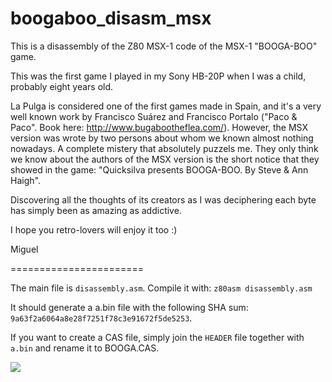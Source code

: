 # boogaboo_disasm_msx
This is a disassembly of the Z80 MSX-1 code of the MSX-1 "BOOGA-BOO" game.

This was the first game I played in my Sony HB-20P when I was a child, probably eight years old.

La Pulga is considered one of the first games made in Spain, and it's a very well known work by Francisco Suárez and Francisco Portalo ("Paco & Paco". Book here: http://www.bugabootheflea.com/). However, the MSX version was wrote by two persons about whom we known almost nothing nowadays. A complete mistery that absolutely puzzels me. They only think we know about the authors of the MSX version is the short notice that they showed in the game: "Quicksilva presents BOOGA-BOO. By Steve & Ann Haigh".

Discovering all the thoughts of its creators as I was deciphering each byte has simply been as amazing as addictive.

I hope you retro-lovers will enjoy it too :)

Miguel

=======================


The main file is `disassembly.asm`. Compile it with: `z80asm disassembly.asm`

It should generate a a.bin file with the following SHA sum: `9a63f2a6064a8e28f7251f78c3e91672f5de5253`.

If you want to create a CAS file, simply join the `HEADER` file together with `a.bin` and rename it to BOOGA.CAS.

![](http://mcolom.info/ext_images/pulga/gi_scenario.png)
